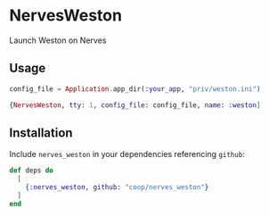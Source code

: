 # NervesWeston

Launch Weston on Nerves

## Usage

```elixir
config_file = Application.app_dir(:your_app, "priv/weston.ini")

{NervesWeston, tty: 1, config_file: config_file, name: :weston]
```

## Installation

Include `nerves_weston` in your dependencies referencing `github`:

```elixir
def deps do
  [
    {:nerves_weston, github: "coop/nerves_weston"}
  ]
end
```
